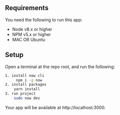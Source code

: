 ## Requirements

You need the following to run this app:

* Node v8.x or higher
* NPM v5.x or higher
* MAC OR Ubuntu

## Setup

Open a terminal at the repo root, and run the following:

```bash
1. install now cli 
     npm i -g now
2. install packages
    yarn install
3. run project
    sudo now dev
```
Your app will be available at http://localhost:3000.
